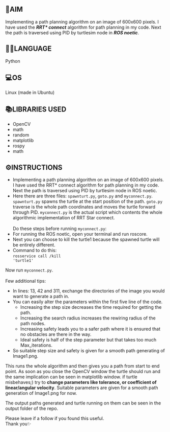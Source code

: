 ## 🎯AIM
Implementing a path planning algorithm on an image of 600x600 pixels. I have used 
the <b><i>RRT* connect</b></i> algorithm for path planning in my code. Next the path is traversed using 
PID by turtlesim node in _**ROS noetic**_. 
## 👨‍💻LANGUAGE
Python
## 💻OS 
Linux (made in Ubuntu)
## 📚LIBRARIES USED
- OpenCV     
- math 
- random 
- matplotlib 
- rospy 
- math
## ⚙️INSTRUCTIONS
- Implementing a path planning algorithm on an image of 600x600 pixels. I have used the RRT* connect algorithm for path planning in my code. Next the path is traversed using PID by turtlesim node in ROS noetic. 
- Here there are three files: 
<code>spawnturt.py</code>, <code>goto.py</code> and <code>myconnect.py</code>. <code>spawnturt.py</code> spawns the turtle at the start 
position of the path. <code>goto.py</code> traverse is the whole path coordinates and moves the turtle 
forward through PID. <code>myconnect.py</code> is the actual script which contents the whole 
algorithmic implementation of RRT Star connect. 
<br><br>
Do these steps before running <code>myconnect.py</code>: <br>
- For running the ROS noetic, open your terminal and run roscore.  
- Next you can choose to kill the turtle1 because the spawned turtle will be entirely different.<br> 
- Command to do this: <br><code>rosservice call /kill 'turtle1'</code>

Now run <code>myconnect.py</code>. <br><br>Few additional tips: <br>
- In lines: 13, 42 and 311, exchange the directories of the image you would want to generate a 
path in. 
- You can easily alter the parameters within the first five line of the code. 
    - Increasing 
the step size decreases the time required for getting the path. 
    - Increasing the search radius 
increases the rewiring radius of the path nodes. 
    - Increasing safety leads you to a safer path 
where it is ensured that no obstacles are there in the way. <br>
    - Ideal safety is half of the step 
parameter but that takes too much Max_iterations. 
- So suitable step size and safety is given 
for a smooth path generating of Image1.png.

This runs the whole algorithm and then gives you a path from start to end point. As soon as 
you close the OpenCV window the turtle should run and the same implication can be seen in 
matplotlib window. if turtle misbehaves;) try to **change parameters like tolerance, or coefficient of linear/angular velocity**. Suitable parameters are given for a smooth path 
generation of Image1.png for now.

The output paths generated and turtle running on them can be seen in the output folder of the repo.

Please leave if a follow if you found this useful.<br>
Thank you✨